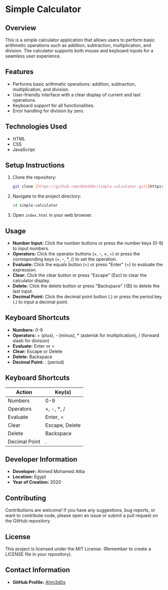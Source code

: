 # Simple Calculator

## Overview

This is a simple calculator application that allows users to perform basic arithmetic operations such as addition, subtraction, multiplication, and division. The calculator supports both mouse and keyboard inputs for a seamless user experience.

## Features

*   Performs basic arithmetic operations: addition, subtraction, multiplication, and division.
*   User-friendly interface with a clear display of current and last operations.
*   Keyboard support for all functionalities.
*   Error handling for division by zero.

## Technologies Used

*   HTML
*   CSS
*   JavaScript

## Setup Instructions

1.  Clone the repository:
    ```bash
    git clone [https://github.com/Ahm3d0x/simple-calculator.git](https://github.com/Ahm3d0x/simple-calculator.git)
    ```
2.  Navigate to the project directory:
    ```bash
    cd simple-calculator
    ```
3.  Open `index.html` in your web browser.

## Usage

*   **Number Input:** Click the number buttons or press the number keys (0-9) to input numbers.
*   **Operators:** Click the operator buttons (+, -, ×, ÷) or press the corresponding keys (+, -, \*, /) to set the operation.
*   **Evaluate:** Click the equals button (=) or press "Enter" (=) to evaluate the expression.
*   **Clear:** Click the clear button or press "Escape" (Esc) to clear the calculator display.
*   **Delete:** Click the delete button or press "Backspace" (⌫) to delete the last input.
*   **Decimal Point:** Click the decimal point button (.) or press the period key (.) to input a decimal point.

## Keyboard Shortcuts

*   **Numbers:** 0-9
*   **Operators:** + (plus), - (minus), \* (asterisk for multiplication), / (forward slash for division)
*   **Evaluate:** Enter or =
*   **Clear:** Escape or Delete
*   **Delete:** Backspace
*   **Decimal Point:** . (period)
## Keyboard Shortcuts

| Action        | Key(s)           |
| ------------- | ---------------- |
| Numbers       | 0-9              |
| Operators     | +, -, \*, /       |
| Evaluate      | Enter, =         |
| Clear         | Escape, Delete   |
| Delete        | Backspace        |
| Decimal Point | .                |
## Developer Information

*   **Developer:** Ahmed Mohamed Attia
*   **Location:** Egypt
*   **Year of Creation:** 2020

## Contributing

Contributions are welcome! If you have any suggestions, bug reports, or want to contribute code, please open an issue or submit a pull request on the GitHub repository.

## License

This project is licensed under the MIT License.  (Remember to create a LICENSE file in your repository).

## Contact Information

*   **GitHub Profile:** [Ahm3d0x](https://github.com/Ahm3d0x)
